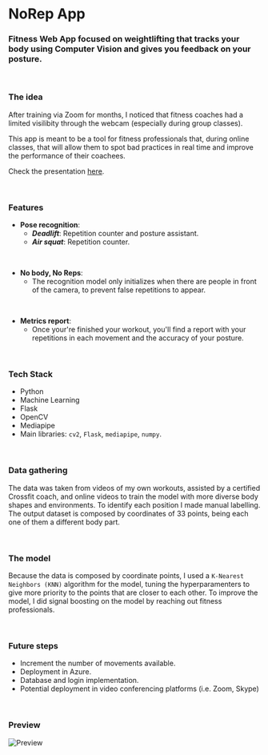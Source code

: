 # **NoRep App**

### Fitness Web App focused on weightlifting that tracks your body using Computer Vision and gives you feedback on your posture.

<br>

### **The idea**

After training via Zoom for months, I noticed that fitness coaches had a limited visilibity through the webcam (especially during group classes).

This app is meant to be a tool for fitness professionals that, during online classes, that will allow them to spot bad practices in real time and improve the performance of their coachees.

Check the presentation [here](####).

<br>

### **Features**

- **Pose recognition**:
    - ***Deadlift***: Repetition counter and posture assistant.
    - ***Air squat***: Repetition counter.

<br>

- **No body, No Reps**:
    - The recognition model only initializes when there are people in front of the camera, to prevent false repetitions to appear.

<br>

- **Metrics report**:
    - Once your're finished your workout, you'll find a report with your repetitions in each movement and the accuracy of your posture.

<br>

### **Tech Stack**

- Python
- Machine Learning
- Flask
- OpenCV
- Mediapipe
- Main libraries: `cv2`, `Flask`, `mediapipe`, `numpy`.

<br>

### **Data gathering**

The data was taken from videos of my own workouts, assisted by a certified Crossfit coach, and online videos to train the model with more diverse body shapes and environments. To identify each position I made manual labelling.
The output dataset is composed by coordinates of 33 points, being each one of them a different body part.

<br>

### **The model**

Because the data is composed by coordinate points, I used a `K-Nearest Neighbors (KNN)` algorithm  for the model, tuning the hyperparamenters to give more priority to the points that are closer to each other. To improve the model, I did signal boosting on the model by reaching out fitness professionals.

<br>

### **Future steps**

- Increment the number of movements available.
- Deployment in Azure.
- Database and login implementation.
- Potential deployment in video conferencing platforms (i.e. Zoom, Skype)

<br>

### **Preview**

![Preview](https://raw.githubusercontent.com/andersgom/norep-app/main/static/videos/NoRep-App-Demo-gif.gif?token=GHSAT0AAAAAABYIZV6M77YXEOAVUY2UTW36YYQSXCQ)
